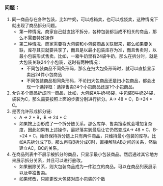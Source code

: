 ### 问题：
1. 同一商品存在各种包装，比如牛奶，可以成箱卖，也可以成袋卖，这种情况下就出现了商品拆分问题。
    * 第一种情况，商家自己就直接不拆分，各种包装都当成不相关的商品，那么不需要特殊操作
    * 第二种情况，商家需要将大包装和小包装商品关联起来，那么如果要关联，库存其实就要共享了，而且是以最小包装库存为准，而且售卖时，以最小包装形式售卖。比如，一箱牛奶里有24袋牛奶，那么在拆分时，就是大包装关联24个小包装，这时有两种情况：
        * 不同包装商品不同条形码，那么在扫大包条形码时，就可以直接显示卖出24件小包商品
        * 不同包装商品相同条形码，不论扫大包商品还是扫小包商品，都会出现一个选择框：选择售卖24个小包商品还是1个小包商品。
2. 允许多个商品折成同一商品，比如，大包装A牛奶48袋，中包装B牛奶24袋，袋装为C，那么需要按照上面的步骤分别进行拆分。A-> 48 * C，B->24 * C。
3. 是否允许形成拆分链:
    * A -> 2 * B，B -> 24 * C
    * 如果按上面形成了一个拆分链关系，那么库存、售卖搜索就会增加复杂度，因此如果有上述操作，最好落实到最后让它仍然变成A-> 48 * C，B->24 * C。始终保持拆分链上只有两件商品，只维持最小包装的库存。比如A先拆分成了B，那么再将B拆分成C时，直接解除AB之间的关系，然后建立AC，BC的关系。
4. 在商品列表中不展示被拆分的商品，只显示最小包装商品。然后通过其它地方来展示拆分关系，并且可以进行删改。
    * 如果删除关系，则大包装商品成为一件独立的商品，可以在商品列表展示以及单独售卖。
    * 如果修改，只能更改大包装对应小包装的个数